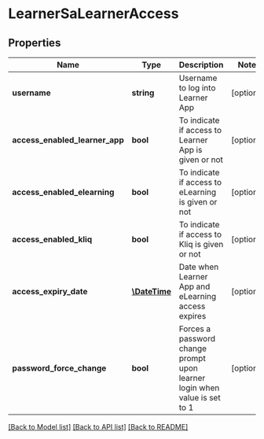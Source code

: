 # LearnerSaLearnerAccess

## Properties
Name | Type | Description | Notes
------------ | ------------- | ------------- | -------------
**username** | **string** | Username to log into Learner App | [optional] 
**access_enabled_learner_app** | **bool** | To indicate if access to Learner App is given or not | [optional] 
**access_enabled_elearning** | **bool** | To indicate if access to eLearning is given or not | [optional] 
**access_enabled_kliq** | **bool** | To indicate if access to Kliq is given or not | [optional] 
**access_expiry_date** | [**\DateTime**](\DateTime.md) | Date when Learner App and eLearning access expires | [optional] 
**password_force_change** | **bool** | Forces a password change prompt upon learner login when value is set to 1 | [optional] 

[[Back to Model list]](../../README.md#documentation-for-models) [[Back to API list]](../../README.md#documentation-for-api-endpoints) [[Back to README]](../../README.md)

